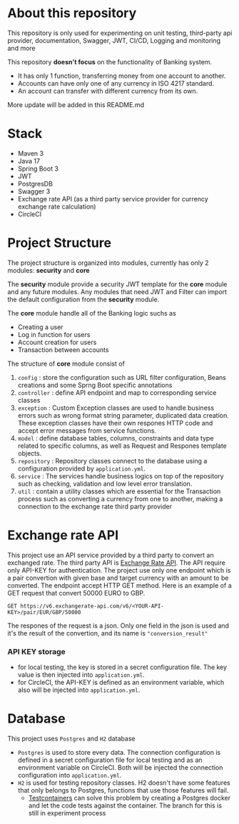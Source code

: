 # About this repository
This repository is only used for experimenting on unit testing, third-party api provider, documentation, Swagger, JWT, CI/CD, Logging and monitoring and more

This repository **doesn't focus** on the functionality of Banking system.
- It has only 1 function, transferring money from one account to another.
- Accounts can have only one of any currency in ISO 4217 standard.
- An account can transfer with different currency from its own.

More update will be added in this README.md

# Stack

- Maven 3
- Java 17
- Spring Boot 3
- JWT
- PostgresDB
- Swagger 3
- Exchange rate API (as a third party service provider for currency exchange rate calculation)
- CircleCI

# Project Structure

The project structure is organized into modules, currently has only 2 modules: **security** and **core**

The **security** module provide a security JWT template for the **core** module and any future modules. Any modules that need JWT and Filter can import the default configuration from the **security** module.

The **core** module handle all of the Banking logic suchs as
- Creating a user
- Log in function for users
- Account creation for users
- Transaction between accounts

The structure of **core** module consist of
1. `config` : store the configuration such as URL filter configuration, Beans creations and some Sprng Boot specific annotations
2. `controller` : define API endpoint and map to corresponding service classes
3. `exception` : Custom Exception classes are used to handle business errors such as wrong format string parameter, duplicated data creation. These exception classes have their own respones HTTP code and accept error messages from service functions.
4. `model` : define database tables, columns, constraints and data type related to specific columns, as well as Request and Respones template objects.
5. `repository` : Repository classes connect to the database using a configuration provided by `application.yml`.
6. `service` : The services handle business logics on top of the repository such as checking, validation and low level error translation.
7. `util` : contain a utility classes which are essential for the Transaction process such as converting a currency from one to another, making a connection to the exchange rate third party provider

# Exchange rate API
This project use an API service provided by a third party to convert an exchanged rate. The third party API is [Exchange Rate API](https://www.exchangerate-api.com/). The API require only API-KEY for authentication.
The project use only one endpoint which is a pair convertion with given base and target currency with an amount to be converted. The endpoint accept HTTP GET method. Here is an example of a GET request that convert 50000 EURO to GBP.
```
GET https://v6.exchangerate-api.com/v6/<YOUR-API-KEY>/pair/EUR/GBP/50000
```
The respones of the request is a json. Only one field in the json is used and it's the result of the convertion, and its name is `"conversion_result"`

<h3>API KEY storage</h3>

- for local testing, the key is stored in a secret configuration file. The key value is then injected into `application.yml`.
- for CircleCI, the API-KEY is defined as an environment variable, which also will be injected into `application.yml`.

# Database
This project uses `Postgres` and `H2` database
- `Postgres` is used to store every data. The connection configuration is defined in a secret configuration file for local testing and as an environment variable on CircleCI. Both will be injected the connection configuration into `application.yml`.
- `H2` is used for testing repository classes. H2 doesn't have some features that only belongs to Postgres, functions that use those features will fail.
    - [Testcontainers](https://www.testcontainers.org) can solve this problem by creating a Postgres docker and let the code tests against the container. The branch for this is still in experiment process























